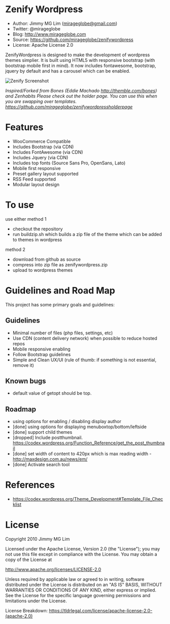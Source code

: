 Zenify Wordpress
================================================

- Author: Jimmy MG Lim (mirageglobe@gmail.com)
- Twitter: @mirageglobe
- Blog: http://www.mirageglobe.com
- Source: https://github.com/mirageglobe/zenifywordpress
- License: Apache License 2.0

ZenifyWordpress is designed to make the development of wordpress themes simplier. It is built using HTML5 with responsive bootstrap (with bootstrap mobile first in mind). It now includes fontawesome, bootstrap, jquery by default and has a carousel which can be enabled.

![Zenify Screenshot](https://raw.githubusercontent.com/mirageglobe/zenify/master/screenshot.png)

*Inspired/Forked from Bones (Eddie Machado http://themble.com/bones) and Zenhabits*
*Please check out the holder page. You can use this when you are swapping over templates. https://github.com/mirageglobe/zenifywordpressholderpage*


# Features

- WooCommerce Compatible
- Includes Bootstrap (via CDN)
- Includes FontAwesome (via CDN)
- Includes Jquery (via CDN)
- Includes top fonts (Source Sans Pro, OpenSans, Lato)
- Mobile first responsive
- Preset gallery layout supported
- RSS Feed supported
- Modular layout design

# To use

use either method 1

- checkout the repository
- run buildzip.sh which builds a zip file of the theme which can be added to themes in wordpress

method 2

- download from github as source
- compress into zip file as zenifywordpress.zip
- upload to wordpress themes

# Guidelines and Road Map

This project has some primary goals and guidelines:

## Guidelines

- Minimal number of files (php files, settings, etc)
- Use CDN (content delivery network) when possible to reduce hosted repos
- Mobile responsive enabling
- Follow Bootstrap guidelines
- Simple and Clean UX/UI (rule of thumb: if something is not essential, remove it)

## Known bugs

- default value of getopt should be top.

## Roadmap

- using options for enabling / disabling display author
- [done] using options for displaying menuboxtop/bottom/leftside
- [done] support child themes
- [dropped] Include postthumbnail. https://codex.wordpress.org/Function_Reference/get_the_post_thumbnail
- [done] set width of content to 420px which is max reading width - http://maxdesign.com.au/news/em/
- [done] Activate search tool

# References

- https://codex.wordpress.org/Theme_Development#Template_File_Checklist

# License

Copyright 2010 Jimmy MG Lim

Licensed under the Apache License, Version 2.0 (the "License");
you may not use this file except in compliance with the License.
You may obtain a copy of the License at

  http://www.apache.org/licenses/LICENSE-2.0

Unless required by applicable law or agreed to in writing, software
distributed under the License is distributed on an "AS IS" BASIS,
WITHOUT WARRANTIES OR CONDITIONS OF ANY KIND, either express or implied.
See the License for the specific language governing permissions and
limitations under the License.

License Breakdown: https://tldrlegal.com/license/apache-license-2.0-(apache-2.0)
